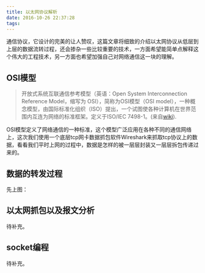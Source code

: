 ```yaml
---
title: 以太网协议解析
date: 2016-10-26 22:37:28
tags: 
---
```

通信协议，它设计的完美的让人赞叹，这篇文章将细致的介绍以太网协议从低层到上层的数据流转过程，还会掺杂一些比较重要的技术，一方面希望能简单点解释这个伟大的工程技术，另一方面也希望加强自己对网络通信这一块的理解。
## OSI模型
> 开放式系统互联通信参考模型（英语：Open System Interconnection Reference Model，缩写为 OSI），简称为OSI模型（OSI model），一种概念模型，由国际标准化组织（ISO）提出，一个试图使各种计算机在世界范围内互连为网络的标准框架。定义于ISO/IEC 7498-1。(来自[wiki](https://zh.wikipedia.org/wiki/OSI%E6%A8%A1%E5%9E%8B)).

OSI模型定义了网络通信的一种标准，这个模型广泛应用在各种不同的通信网络上，这次我们使用一个底层tcp网卡数据抓包软件Wireshark来抓取tcp协议上的数据，看看我们平时上网的过程中，数据是怎样的被一层层封装又一层层拆包传递过来的。

## 数据的转发过程
先上图：


## 以太网抓包以及报文分析
待补充。

## socket编程
待补充。